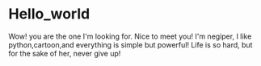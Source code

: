 # Hello_world

Wow! you are the one I'm looking for. 
Nice to meet you!
I'm negiper, I like python,cartoon,and everything is simple but powerful!
Life is so hard, but for the sake of her, never give up!

